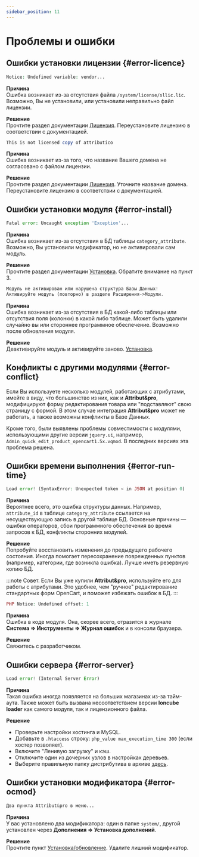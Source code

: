 ```yaml
---
sidebar_position: 11
---
```


# Проблемы и ошибки

## Ошибки установки лицензии {#error-licence}

```php
Notice: Undefined variable: vendor...
```

**Причина**  
Ошибка возникает из-за отсутствия файла `/system/license/sllic.lic`. Возможно, Вы не установили, или установили неправильно файл лицензии.

**Решение**  
Прочтите раздел документации [Лицензия](/license/license-install.md). Переустановите лицензию в соответствии с документацией.

```php
This is not licensed copy of attributico
```

**Причина**  
Ошибка возникает из-за того, что название Вашего домена не согласовано с файлом лицензии.

**Решение**  
Прочтите раздел документации [Лицензия](/license/license-install.md). Уточните название домена. Переустановите лицензию в соответствии с документацией.

## Ошибки установки модуля {#error-install}

```php
Fatal error: Uncaught exception 'Exception'...
```

**Причина**  
Ошибка возникает из-за отсутствия в БД таблицы `category_attribute`. Возможно, Вы установили модификатор, но не активировали сам модуль.

**Решение**  
Прочтите раздел документации [Установка](/install.md). Обратите внимание на пункт 3.

```php
Модуль не активирован или нарушена структура Базы Данных!
Активируйте модуль (повторно) в разделе Расширения->Модули.
```

**Причина**  
Ошибка возникает из-за отсутствия в БД какой-либо таблицы или отсутствия поля (колонки) в какой либо таблице. Может быть удалили случайно вы или стороннее программное обеспечение.
Возможно после обновления модуля.

**Решение**  
Деактивируйте модуль и активируйте заново. [Установка](/install.md).

## Конфликты с другими модулями {#error-conflict}

Если Вы используете несколько модулей, работающих с атрибутами, имейте в виду, что большинство из них, как и **Attribut&pro**, модифицируют форму редактирования товара или "подставляют" свою страницу с формой. В этом случае интеграция **Attribut&pro** может не работать, а также возможны конфликты в Базе Данных.

Кроме того, были выявлены проблемы совместимости с модулями, использующими другие версии `jquery.ui`, например, `Admin_quick_edit_product_opencart1.5x.vqmod`. В последних версиях эта проблема решена.

## Ошибки времени выполнения {#error-run-time}

```php
Load error! (SyntaxError: Unexpected token < in JSON at position 0)
```

**Причина**  
Вероятнее всего, это ошибка структуры данных. Например, `attribute_id` в таблице `category_attribute` ссылается на несуществующую запись в другой таблице БД. Основные причины — ошибки операторов, сбои программного обеспечения во время запросов к БД, конфликты сторонних модулей.

**Решение**  
Попробуйте восстановить изменения до предыдущего рабочего состояния. Иногда помогает пересохранение поврежденных пунктов (например, категории, где возникла ошибка). Лучше иметь резервную копию БД.

:::note
Совет.
Если Вы уже купили **Attribut&pro**, используйте его для работы с атрибутами. Это удобнее, чем "ручное" редактирование стандартных форм OpenCart, и поможет избежать ошибок в БД.
:::

```php
PHP Notice: Undefined offset: 1
```

**Причина**  
Ошибка в коде модуля. Она, скорее всего, отразится в журнале **Система ⇒ Инструменты ⇒ Журнал ошибок** и в консоли браузера.

**Решение**  
Свяжитесь с разработчиком.

## Ошибки сервера {#error-server}

```php
Load error! (Internal Server Error)
```

**Причина**  
Такая ошибка иногда появляется на больших магазинах из-за тайм-аута. Также может быть вызвана несоответствием версии **Ioncube loader** как самого модуля, так и лицензионного файла.

**Решение**  

- Проверьте настройки хостинга и MySQL.
- Добавьте в `.htaccess` строку: `php_value max_execution_time 300` (если хостер позволяет).
- Включите "Ленивую загрузку" и кэш.
- Отключите один из дочерних узлов в настройках деревьев.
- Выберите правильную папку дистрибутива в архиве [здесь](/technical-specifications/archive-content.md).

## Ошибки установки модификатора {#error-ocmod}

```php
Два пункта Attribut&pro в меню...
```

**Причина**  
У вас установлено два модификатора: один в папке `system/`, другой установлен через **Дополнения ⇒ Установка дополнений**.

**Решение**  
Прочтите пункт [Установка/обновление](/install.md). Удалите лишний модификатор.
